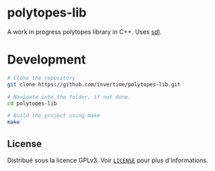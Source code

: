 # polytopes-lib

A work in progress polytopes library in C++.
Uses [sdl](http://www.libsdl.org/).

# Development

```bash
# Clone the repository
git clone https://github.com/invertime/polytopes-lib.git

# Navigate into the folder, if not done.
cd polytopes-lib

# Build the project using make
make
```

## License


Distribué sous la licence GPLv3. Voir [`LICENSE`](LICENSE) pour plus d'informations.